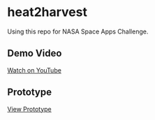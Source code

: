 # heat2harvest
Using this repo for NASA Space Apps Challenge.
## Demo Video
[Watch on YouTube](https://youtu.be/i37btd3iwO0?si=YncPcl84QaSmQjh0)
## Prototype
[View Prototype](https://685eb677-5960-4aab-b46b-783ec3a61425-00-35q2oa6nz5vlq.worf.replit.dev/)
